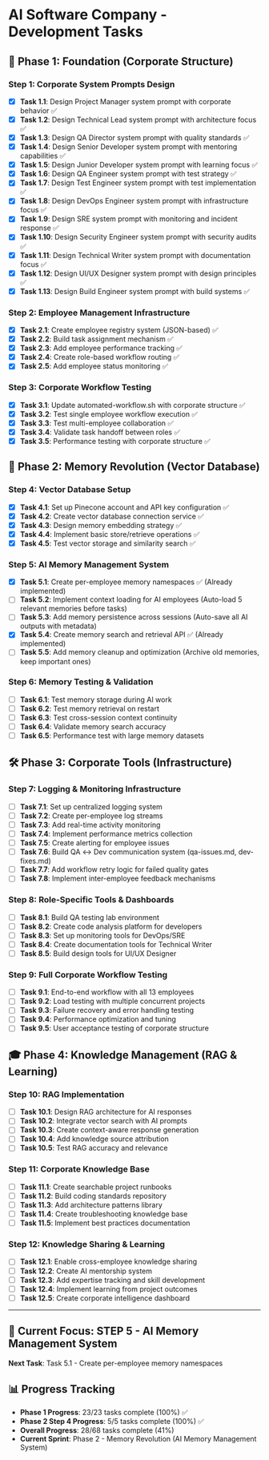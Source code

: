 # AI Software Company - Development Tasks

## 🏢 Phase 1: Foundation (Corporate Structure)

### Step 1: Corporate System Prompts Design
- [x] **Task 1.1**: Design Project Manager system prompt with corporate behavior ✅
- [x] **Task 1.2**: Design Technical Lead system prompt with architecture focus ✅  
- [x] **Task 1.3**: Design QA Director system prompt with quality standards ✅
- [x] **Task 1.4**: Design Senior Developer system prompt with mentoring capabilities ✅
- [x] **Task 1.5**: Design Junior Developer system prompt with learning focus ✅
- [x] **Task 1.6**: Design QA Engineer system prompt with test strategy ✅
- [x] **Task 1.7**: Design Test Engineer system prompt with test implementation ✅
- [x] **Task 1.8**: Design DevOps Engineer system prompt with infrastructure focus ✅
- [x] **Task 1.9**: Design SRE system prompt with monitoring and incident response ✅
- [x] **Task 1.10**: Design Security Engineer system prompt with security audits ✅
- [x] **Task 1.11**: Design Technical Writer system prompt with documentation focus ✅
- [x] **Task 1.12**: Design UI/UX Designer system prompt with design principles ✅
- [x] **Task 1.13**: Design Build Engineer system prompt with build systems ✅

### Step 2: Employee Management Infrastructure
- [x] **Task 2.1**: Create employee registry system (JSON-based) ✅
- [x] **Task 2.2**: Build task assignment mechanism ✅
- [x] **Task 2.3**: Add employee performance tracking ✅
- [x] **Task 2.4**: Create role-based workflow routing ✅
- [x] **Task 2.5**: Add employee status monitoring ✅

### Step 3: Corporate Workflow Testing
- [x] **Task 3.1**: Update automated-workflow.sh with corporate structure ✅
- [x] **Task 3.2**: Test single employee workflow execution ✅
- [x] **Task 3.3**: Test multi-employee collaboration ✅
- [x] **Task 3.4**: Validate task handoff between roles ✅
- [x] **Task 3.5**: Performance testing with corporate structure ✅

## 🧠 Phase 2: Memory Revolution (Vector Database)

### Step 4: Vector Database Setup
- [x] **Task 4.1**: Set up Pinecone account and API key configuration ✅
- [x] **Task 4.2**: Create vector database connection service ✅
- [x] **Task 4.3**: Design memory embedding strategy ✅
- [x] **Task 4.4**: Implement basic store/retrieve operations ✅
- [x] **Task 4.5**: Test vector storage and similarity search ✅

### Step 5: AI Memory Management System
- [x] **Task 5.1**: Create per-employee memory namespaces ✅ (Already implemented)
- [ ] **Task 5.2**: Implement context loading for AI employees (Auto-load 5 relevant memories before tasks)
- [ ] **Task 5.3**: Add memory persistence across sessions (Auto-save all AI outputs with metadata)
- [x] **Task 5.4**: Create memory search and retrieval API ✅ (Already implemented)
- [ ] **Task 5.5**: Add memory cleanup and optimization (Archive old memories, keep important ones)

### Step 6: Memory Testing & Validation
- [ ] **Task 6.1**: Test memory storage during AI work
- [ ] **Task 6.2**: Test memory retrieval on restart
- [ ] **Task 6.3**: Test cross-session context continuity
- [ ] **Task 6.4**: Validate memory search accuracy
- [ ] **Task 6.5**: Performance test with large memory datasets

## 🛠️ Phase 3: Corporate Tools (Infrastructure)

### Step 7: Logging & Monitoring Infrastructure
- [ ] **Task 7.1**: Set up centralized logging system
- [ ] **Task 7.2**: Create per-employee log streams
- [ ] **Task 7.3**: Add real-time activity monitoring
- [ ] **Task 7.4**: Implement performance metrics collection
- [ ] **Task 7.5**: Create alerting for employee issues
- [ ] **Task 7.6**: Build QA ↔ Dev communication system (qa-issues.md, dev-fixes.md)
- [ ] **Task 7.7**: Add workflow retry logic for failed quality gates
- [ ] **Task 7.8**: Implement inter-employee feedback mechanisms

### Step 8: Role-Specific Tools & Dashboards
- [ ] **Task 8.1**: Build QA testing lab environment
- [ ] **Task 8.2**: Create code analysis platform for developers
- [ ] **Task 8.3**: Set up monitoring tools for DevOps/SRE
- [ ] **Task 8.4**: Create documentation tools for Technical Writer
- [ ] **Task 8.5**: Build design tools for UI/UX Designer

### Step 9: Full Corporate Workflow Testing
- [ ] **Task 9.1**: End-to-end workflow with all 13 employees
- [ ] **Task 9.2**: Load testing with multiple concurrent projects
- [ ] **Task 9.3**: Failure recovery and error handling testing
- [ ] **Task 9.4**: Performance optimization and tuning
- [ ] **Task 9.5**: User acceptance testing of corporate structure

## 🎓 Phase 4: Knowledge Management (RAG & Learning)

### Step 10: RAG Implementation
- [ ] **Task 10.1**: Design RAG architecture for AI responses
- [ ] **Task 10.2**: Integrate vector search with AI prompts
- [ ] **Task 10.3**: Create context-aware response generation
- [ ] **Task 10.4**: Add knowledge source attribution
- [ ] **Task 10.5**: Test RAG accuracy and relevance

### Step 11: Corporate Knowledge Base
- [ ] **Task 11.1**: Create searchable project runbooks
- [ ] **Task 11.2**: Build coding standards repository
- [ ] **Task 11.3**: Add architecture patterns library
- [ ] **Task 11.4**: Create troubleshooting knowledge base
- [ ] **Task 11.5**: Implement best practices documentation

### Step 12: Knowledge Sharing & Learning
- [ ] **Task 12.1**: Enable cross-employee knowledge sharing
- [ ] **Task 12.2**: Create AI mentorship system
- [ ] **Task 12.3**: Add expertise tracking and skill development
- [ ] **Task 12.4**: Implement learning from project outcomes
- [ ] **Task 12.5**: Create corporate intelligence dashboard

---

## 🎯 Current Focus: **STEP 5 - AI Memory Management System**

**Next Task**: Task 5.1 - Create per-employee memory namespaces

## 📊 Progress Tracking
- **Phase 1 Progress**: 23/23 tasks complete (100%) ✅
- **Phase 2 Step 4 Progress**: 5/5 tasks complete (100%) ✅
- **Overall Progress**: 28/68 tasks complete (41%)
- **Current Sprint**: Phase 2 - Memory Revolution (AI Memory Management System)